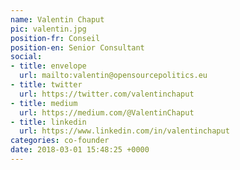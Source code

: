```yaml
---
name: Valentin Chaput
pic: valentin.jpg
position-fr: Conseil
position-en: Senior Consultant
social:
- title: envelope
  url: mailto:valentin@opensourcepolitics.eu
- title: twitter
  url: https://twitter.com/valentinchaput
- title: medium
  url: https://medium.com/@ValentinChaput
- title: linkedin
  url: https://www.linkedin.com/in/valentinchaput
categories: co-founder
date: 2018-03-01 15:48:25 +0000
---
```

